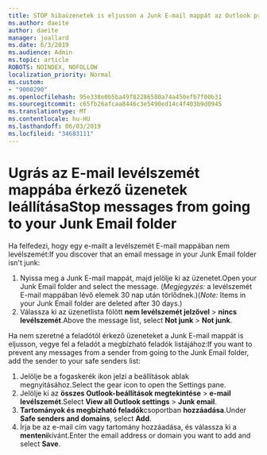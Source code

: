 ```yaml
---
title: STOP hibaüzenetek is eljusson a Junk E-mail mappát az Outlook programban a weben
ms.author: daeite
author: daeite
manager: joallard
ms.date: 6/3/2019
ms.audience: Admin
ms.topic: article
ROBOTS: NOINDEX, NOFOLLOW
localization_priority: Normal
ms.custom:
- "9000290"
ms.openlocfilehash: 95e338e0b5ba49f82286580a74a450efb7f00b31
ms.sourcegitcommit: c65fb26afcaa8446c3e5490ed14c4f403b9d0945
ms.translationtype: MT
ms.contentlocale: hu-HU
ms.lasthandoff: 06/03/2019
ms.locfileid: "34683111"
---
```

# <a name="stop-messages-from-going-to-your-junk-email-folder"></a><span data-ttu-id="601d0-102">Ugrás az E-mail levélszemét mappába érkező üzenetek leállítása</span><span class="sxs-lookup"><span data-stu-id="601d0-102">Stop messages from going to your Junk Email folder</span></span>

<span data-ttu-id="601d0-103">Ha felfedezi, hogy egy e-mailt a levélszemét E-mail mappában nem levélszemét:</span><span class="sxs-lookup"><span data-stu-id="601d0-103">If you discover that an email message in your Junk Email folder isn't junk:</span></span>

1. <span data-ttu-id="601d0-104">Nyissa meg a Junk E-mail mappát, majd jelölje ki az üzenetet.</span><span class="sxs-lookup"><span data-stu-id="601d0-104">Open your Junk Email folder and select the message.</span></span> <span data-ttu-id="601d0-105">(*Megjegyzés:* a levélszemét E-mail mappában lévő elemek 30 nap után törlődnek.)</span><span class="sxs-lookup"><span data-stu-id="601d0-105">(*Note:* Items in your Junk Email folder are deleted after 30 days.)</span></span>
1. <span data-ttu-id="601d0-106">Válassza ki az üzenetlista fölött **nem levélszemét jelzővel** > **nincs levélszemét**.</span><span class="sxs-lookup"><span data-stu-id="601d0-106">Above the message list, select **Not junk** > **Not junk**.</span></span>

<span data-ttu-id="601d0-107">Ha nem szeretné a feladótól érkező üzeneteket a Junk E-mail mappát is eljusson, vegye fel a feladót a megbízható feladók listájához:</span><span class="sxs-lookup"><span data-stu-id="601d0-107">If you want to prevent any messages from a sender from going to the Junk Email folder, add the sender to your safe senders list:</span></span>

1. <span data-ttu-id="601d0-108">Jelölje be a fogaskerék ikon jelzi a beállítások ablak megnyitásához.</span><span class="sxs-lookup"><span data-stu-id="601d0-108">Select the gear icon to open the Settings pane.</span></span>
1. <span data-ttu-id="601d0-109">Jelölje ki az **összes Outlook-beállítások megtekintése** > **e-mail levélszemét**.</span><span class="sxs-lookup"><span data-stu-id="601d0-109">Select **View all Outlook settings** > **Junk email**.</span></span>
1. <span data-ttu-id="601d0-110">**Tartományok és megbízható feladók**csoportban **hozzáadása**.</span><span class="sxs-lookup"><span data-stu-id="601d0-110">Under **Safe senders and domains**, select **Add**.</span></span>
1. <span data-ttu-id="601d0-111">Írja be az e-mail cím vagy tartomány hozzáadása, és válassza ki a **menteni**kívánt.</span><span class="sxs-lookup"><span data-stu-id="601d0-111">Enter the email address or domain you want to add and select **Save**.</span></span>